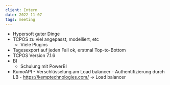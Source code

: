 ```yaml
---
client: Intern
date: 2022-11-07
tags: meeting
---
```


- Hypersoft guter Dinge
- TCPOS zu viel angepasst, modelliert, etc
	- Viele Plugins
- Tagesexport auf jeden Fall ok, erstmal Top-to-Bottom
- TCPOS Version 7.1.6
- BI
	- Schulung mit PowerBI
- KumoAPI
		- Verschlüsselung am Load balancer
		- Authentifizierung durch LB
		- https://kemptechnologies.com/ -> Load balancer

